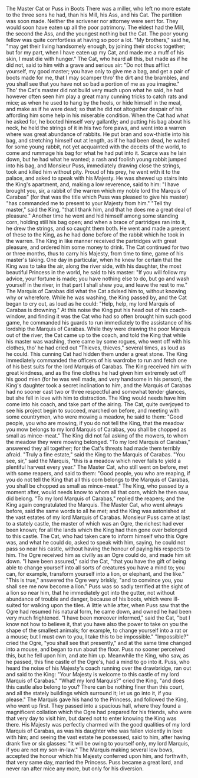 The Master Cat or Puss in Boots
There
was
a
miller,
who
left
no
more
estate
to
the
three
sons
he
had,
than
his
Mill,
his
Ass,
and
his
Cat.
The
partition
was
soon
made.
Neither
the
scrivener
nor
attorney
were
sent
for.
They
would
soon
have
eaten
up
all
the
poor
patrimony.
The
eldest
had
the
Mill,
the
second
the
Ass,
and
the
youngest
nothing
but
the
Cat.
The
poor
young
fellow
was
quite
comfortless
at
having
so
poor
a
lot.
"My
brothers,"
said
he,
"may
get
their
living
handsomely
enough,
by
joining
their
stocks
together;
but
for
my
part,
when
I
have
eaten
up
my
Cat,
and
made
me
a
muff
of
his
skin,
I
must
die
with
hunger."
The
Cat,
who
heard
all
this,
but
made
as
if
he
did
not,
said
to
him
with
a
grave
and
serious
air:
"Do
not
thus
afflict
yourself,
my
good
master;
you
have
only
to
give
me
a
bag,
and
get
a
pair
of
boots
made
for
me,
that
I
may
scamper
thro'
the
dirt
and
the
brambles,
and
you
shall
see
that
you
have
not
so
bad
a
portion
of
me
as
you
imagine."
Tho'
the
Cat's
master
did
not
build
very
much
upon
what
he
said,
he
had
however
often
seen
him
play
a
great
many
cunning
tricks
to
catch
rats
and
mice;
as
when
he
used
to
hang
by
the
heels,
or
hide
himself
in
the
meal,
and
make
as
if
he
were
dead;
so
that
he
did
not
altogether
despair
of
his
affording
him
some
help
in
his
miserable
condition.
When
the
Cat
had
what
he
asked
for,
he
booted
himself
very
gallantly;
and
putting
his
bag
about
his
neck,
he
held
the
strings
of
it
in
his
two
fore
paws,
and
went
into
a
warren
where
was
great
abundance
of
rabbits.
He
put
bran
and
sow-thistle
into
his
bag,
and
stretching
himself
out
at
length,
as
if
he
had
been
dead,
he
waited
for
some
young
rabbit,
not
yet
acquainted
with
the
deceits
of
the
world,
to
come
and
rummage
his
bag
for
what
he
had
put
into
it.
Scarce
was
he
lain
down,
but
he
had
what
he
wanted;
a
rash
and
foolish
young
rabbit
jumped
into
his
bag,
and
Monsieur
Puss,
immediately
drawing
close
the
strings,
took
and
killed
him
without
pity.
Proud
of
his
prey,
he
went
with
it
to
the
palace,
and
asked
to
speak
with
his
Majesty.
He
was
shewed
up
stairs
into
the
King's
apartment,
and,
making
a
low
reverence,
said
to
him:
"I
have
brought
you,
sir,
a
rabbit
of
the
warren
which
my
noble
lord
the
Marquis
of
Carabas"
(for
that
was
the
title
which
Puss
was
pleased
to
give
his
master)
"has
commanded
me
to
present
to
your
Majesty
from
him."
"Tell
thy
master,"
said
the
King,
"that
I
thank
him,
and
that
he
does
me
a
great
deal
of
pleasure."
Another
time
he
went
and
hid
himself
among
some
standing
corn,
holding
still
his
bag
open;
and
when
a
brace
of
partridges
ran
into
it,
he
drew
the
strings,
and
so
caught
them
both.
He
went
and
made
a
present
of
these
to
the
King,
as
he
had
done
before
of
the
rabbit
which
he
took
in
the
warren.
The
King
in
like
manner
received
the
partridges
with
great
pleasure,
and
ordered
him
some
money
to
drink.
The
Cat
continued
for
two
or
three
months,
thus
to
carry
his
Majesty,
from
time
to
time,
game
of
his
master's
taking.
One
day
in
particular,
when
he
knew
for
certain
that
the
King
was
to
take
the
air,
along
the
river
side,
with
his
daughter,
the
most
beautiful
Princess
in
the
world,
he
said
to
his
master:
"If
you
will
follow
my
advice,
your
fortune
is
made;
you
have
nothing
else
to
do,
but
go
and
wash
yourself
in
the
river,
in
that
part
I
shall
shew
you,
and
leave
the
rest
to
me."
The
Marquis
of
Carabas
did
what
the
Cat
advised
him
to,
without
knowing
why
or
wherefore.
While
he
was
washing,
the
King
passed
by,
and
the
Cat
began
to
cry
out,
as
loud
as
he
could:
"Help,
help,
my
lord
Marquis
of
Carabas
is
drowning."
At
this
noise
the
King
put
his
head
out
of
his
coach-window,
and
finding
it
was
the
Cat
who
had
so
often
brought
him
such
good
game,
he
commanded
his
guards
to
run
immediately
to
the
assistance
of
his
lordship
the
Marquis
of
Carabas.
While
they
were
drawing
the
poor
Marquis
out
of
the
river,
the
Cat
came
up
to
the
coach,
and
told
the
King
that
while
his
master
was
washing,
there
came
by
some
rogues,
who
went
off
with
his
clothes,
tho'
he
had
cried
out
"Thieves,
thieves,"
several
times,
as
loud
as
he
could.
This
cunning
Cat
had
hidden
them
under
a
great
stone.
The
King
immediately
commanded
the
officers
of
his
wardrobe
to
run
and
fetch
one
of
his
best
suits
for
the
lord
Marquis
of
Carabas.
The
King
received
him
with
great
kindness,
and
as
the
fine
clothes
he
had
given
him
extremely
set
off
his
good
mien
(for
he
was
well
made,
and
very
handsome
in
his
person),
the
King's
daughter
took
a
secret
inclination
to
him,
and
the
Marquis
of
Carabas
had
no
sooner
cast
two
or
three
respectful
and
somewhat
tender
glances,
but
she
fell
in
love
with
him
to
distraction.
The
King
would
needs
have
him
come
into
his
coach,
and
take
part
of
the
airing.
The
Cat,
quite
overjoyed
to
see
his
project
begin
to
succeed,
marched
on
before,
and
meeting
with
some
countrymen,
who
were
mowing
a
meadow,
he
said
to
them:
"Good
people,
you
who
are
mowing,
if
you
do
not
tell
the
King,
that
the
meadow
you
mow
belongs
to
my
lord
Marquis
of
Carabas,
you
shall
be
chopped
as
small
as
mince-meat."
The
King
did
not
fail
asking
of
the
mowers,
to
whom
the
meadow
they
were
mowing
belonged.
"To
my
lord
Marquis
of
Carabas,"
answered
they
all
together;
for
the
Cat's
threats
had
made
them
terribly
afraid.
"Truly
a
fine
estate,"
said
the
King
to
the
Marquis
of
Carabas.
"You
see,
sir,"
said
the
Marquis,
"this
is
a
meadow
which
never
fails
to
yield
a
plentiful
harvest
every
year."
The
Master
Cat,
who
still
went
on
before,
met
with
some
reapers,
and
said
to
them:
"Good
people,
you
who
are
reaping,
if
you
do
not
tell
the
King
that
all
this
corn
belongs
to
the
Marquis
of
Carabas,
you
shall
be
chopped
as
small
as
mince-meat."
The
King,
who
passed
by
a
moment
after,
would
needs
know
to
whom
all
that
corn,
which
he
then
saw,
did
belong.
"To
my
lord
Marquis
of
Carabas,"
replied
the
reapers;
and
the
King
again
congratulated
the
Marquis.
The
Master
Cat,
who
went
always
before,
said
the
same
words
to
all
he
met;
and
the
King
was
astonished
at
the
vast
estates
of
my
lord
Marquis
of
Carabas.
Monsieur
Puss
came
at
last
to
a
stately
castle,
the
master
of
which
was
an
Ogre,
the
richest
had
ever
been
known;
for
all
the
lands
which
the
King
had
then
gone
over
belonged
to
this
castle.
The
Cat,
who
had
taken
care
to
inform
himself
who
this
Ogre
was,
and
what
he
could
do,
asked
to
speak
with
him,
saying,
he
could
not
pass
so
near
his
castle,
without
having
the
honour
of
paying
his
respects
to
him.
The
Ogre
received
him
as
civilly
as
an
Ogre
could
do,
and
made
him
sit
down.
"I
have
been
assured,"
said
the
Cat,
"that
you
have
the
gift
of
being
able
to
change
yourself
into
all
sorts
of
creatures
you
have
a
mind
to;
you
can,
for
example,
transform
yourself
into
a
lion,
or
elephant,
and
the
like."
"This
is
true,"
answered
the
Ogre
very
briskly,
"and
to
convince
you,
you
shall
see
me
now
become
a
lion."
Puss
was
so
sadly
terrified
at
the
sight
of
a
lion
so
near
him,
that
he
immediately
got
into
the
gutter,
not
without
abundance
of
trouble
and
danger,
because
of
his
boots,
which
were
ill-suited
for
walking
upon
the
tiles.
A
little
while
after,
when
Puss
saw
that
the
Ogre
had
resumed
his
natural
form,
he
came
down,
and
owned
he
had
been
very
much
frightened.
"I
have
been
moreover
informed,"
said
the
Cat,
"but
I
know
not
how
to
believe
it,
that
you
have
also
the
power
to
take
on
you
the
shape
of
the
smallest
animals;
for
example,
to
change
yourself
into
a
rat
or
a
mouse;
but
I
must
own
to
you,
I
take
this
to
be
impossible."
"Impossible?"
cried
the
Ogre,
"you
shall
see
that
presently,"
and
at
the
same
time
changed
into
a
mouse,
and
began
to
run
about
the
floor.
Puss
no
sooner
perceived
this,
but
he
fell
upon
him,
and
ate
him
up.
Meanwhile
the
King,
who
saw,
as
he
passed,
this
fine
castle
of
the
Ogre's,
had
a
mind
to
go
into
it.
Puss,
who
heard
the
noise
of
his
Majesty's
coach
running
over
the
drawbridge,
ran
out
and
said
to
the
King:
"Your
Majesty
is
welcome
to
this
castle
of
my
lord
Marquis
of
Carabas."
"What!
my
lord
Marquis?"
cried
the
King,
"and
does
this
castle
also
belong
to
you?
There
can
be
nothing
finer
than
this
court,
and
all
the
stately
buildings
which
surround
it;
let
us
go
into
it,
if
you
please."
The
Marquis
gave
his
hand
to
the
Princess,
and
followed
the
King,
who
went
up
first.
They
passed
into
a
spacious
hall,
where
they
found
a
magnificent
collation
which
the
Ogre
had
prepared
for
his
friends,
who
were
that
very
day
to
visit
him,
but
dared
not
to
enter
knowing
the
King
was
there.
His
Majesty
was
perfectly
charmed
with
the
good
qualities
of
my
lord
Marquis
of
Carabas,
as
was
his
daughter
who
was
fallen
violently
in
love
with
him;
and
seeing
the
vast
estate
he
possessed,
said
to
him,
after
having
drank
five
or
six
glasses:
"It
will
be
owing
to
yourself
only,
my
lord
Marquis,
if
you
are
not
my
son-in-law."
The
Marquis
making
several
low
bows,
accepted
the
honour
which
his
Majesty
conferred
upon
him,
and
forthwith,
that
very
same
day,
married
the
Princess.
Puss
became
a
great
lord,
and
never
ran
after
mice
any
more,
but
only
for
his
diversion.
